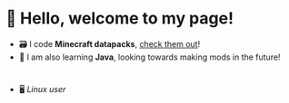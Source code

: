 # 👋 Hello, welcome to my page!

- 🗃️ I code **Minecraft datapacks**, [check them out](http://bit.ly/PMCpupett)!
- 🍵 I am also learning **Java**, looking towards making mods in the future!
#
- 🖥️ *Linux user*
